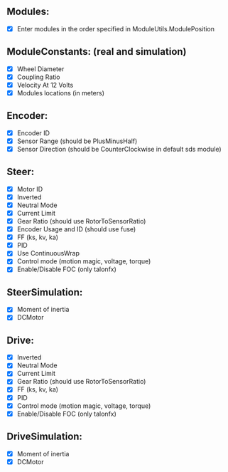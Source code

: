 Modules:
-----------------------
- [x] Enter modules in the order specified in ModuleUtils.ModulePosition

ModuleConstants: (real and simulation)
-----------------------
- [x] Wheel Diameter
- [x] Coupling Ratio
- [x] Velocity At 12 Volts
- [x] Modules locations (in meters)

Encoder:
----------------------
- [x] Encoder ID
- [x] Sensor Range (should be PlusMinusHalf)
- [x] Sensor Direction (should be CounterClockwise in default sds module)

Steer:
-----------------------
- [x] Motor ID
- [x] Inverted
- [x] Neutral Mode
- [x] Current Limit
- [x] Gear Ratio (should use RotorToSensorRatio)
- [x] Encoder Usage and ID (should use fuse)
- [x] FF (ks, kv, ka)
- [x] PID
- [x] Use ContinuousWrap
- [x] Control mode (motion magic, voltage, torque)
- [x] Enable/Disable FOC (only talonfx)

SteerSimulation:
-----------------------
- [x] Moment of inertia
- [x] DCMotor

Drive:
-----------------------
- [x] Inverted
- [x] Neutral Mode
- [x] Current Limit
- [x] Gear Ratio (should use RotorToSensorRatio)
- [x] FF (ks, kv, ka)
- [x] PID
- [x] Control mode (motion magic, voltage, torque)
- [x] Enable/Disable FOC (only talonfx)

DriveSimulation:
-----------------------
 - [x] Moment of inertia
 - [x] DCMotor